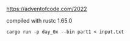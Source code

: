 https://adventofcode.com/2022

compiled with rustc 1.65.0

```
cargo run -p day_0x --bin part1 < input.txt
```
